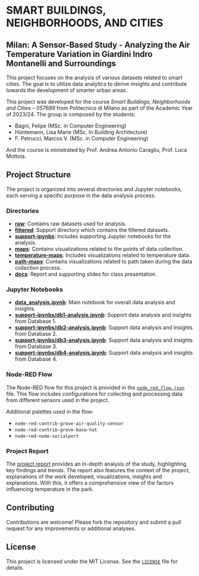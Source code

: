 # SMART BUILDINGS, NEIGHBORHOODS, AND CITIES

## Milan: A Sensor-Based Study - Analyzing the Air Temperature Variation in Giardini Indro Montanelli and Surroundings

This project focuses on the analysis of various datasets related to smart cities. The goal is to utilize data analytics to derive insights and contribute towards the development of smarter urban areas.

This project was developed for the course *Smart Buildings, Neighborhoods and Cities – 057689* from Politecnico di Milano as part of the Academic Year of 2023/24. The group is composed by the students:

- Bagni, Felipe (MSc. in Computer Engineering) 
- Hüntemann, Lisa Marie (MSc. In Building Architecture) 
- F. Petrucci, Marcos V. (MSc. in Computer Engineering)

And the course is ministrated by Prof. Andrea Antonio Caragliu, Prof. Luca Mottola.

## Project Structure

The project is organized into several directories and Jupyter notebooks, each serving a specific purpose in the data analysis process.

### Directories

- **[raw](./raw/)**: Contains raw datasets used for analysis.
- **[filtered](./filtered/)**: Support directory which contains the filtered datasets.
- **[support-ipynbs](./support-ipynbs/)**: Includes supporting Jupyter notebooks for the analysis.
- **[maps](maps)**: Contains visualizations related to the points of data collection.
- **[temperature-maps](temperature-maps)**: Includes visualizations related to temperature data.
- **[path-maps](path-maps)**: Contains visualizations related to path taken during the data collection process.
- **[docs](docs)**: Report and supporting slides for class presentation.

### Jupyter Notebooks

- **[data_analysis.ipynb](data_analysis.ipynb)**: Main notebook for overall data analysis and insights.
- **[support-ipynbs/db1-analysis.ipynb](support-ipynbs/db1-analysis.ipynb)**: Support data analysis and insights from Database 1.
- **[support-ipynbs/db2-analysis.ipynb](support-ipynbs/db2-analysis.ipynb)**: Support data  analysis and insights from Database 2.
- **[support-ipynbs/db3-analysis.ipynb](support-ipynbs/db3-analysis.ipynb)**: Support data  analysis and insights from Database 3.
- **[support-ipynbs/db4-analysis.ipynb](support-ipynbs/db4-analysis.ipynb)**: Support data  analysis and insights from Database 4.

### Node-RED Flow

The Node-RED flow for this project is provided in the [`node_red_flow.json`](node_red_flow.json) file. This flow includes configurations for collecting and processing data from different sensors used in the project.

Additional palettes used in the flow:
- `node-red-contrib-grove-air-quality-sensor`
- `node-red-contrib-grove-base-hat`
- `node-red-node-serialport`

### Project Report

The [project report](./docs/Bagni_Huentemann_Petrucci.pdf) provides an in-depth analysis of the study, highlighting key findings and trends. The report also features the context of the project, explanations of the work developed, visualizations, insights and explanations. With this, it offers a comprehensive view of the factors influencing temperature in the park.

## Contributing

Contributions are welcome! Please fork the repository and submit a pull request for any improvements or additional analyses.

## License

This project is licensed under the MIT License. See the [`LICENSE`](LICENSE) file for details.
